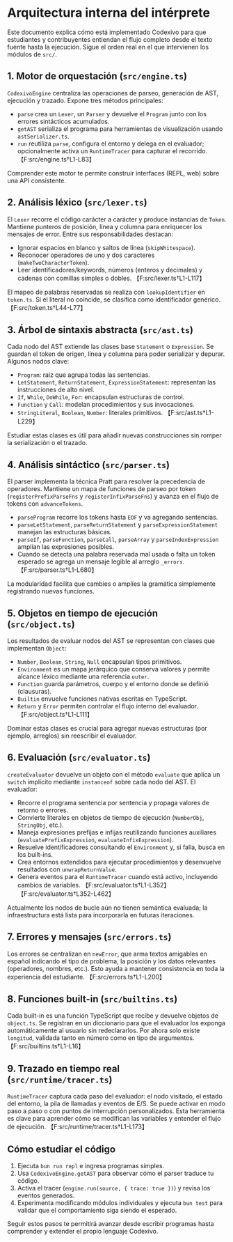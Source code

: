 # Arquitectura interna del intérprete

Este documento explica cómo está implementado Codexivo para que estudiantes y contribuyentes entiendan el flujo completo desde
el texto fuente hasta la ejecución. Sigue el orden real en el que intervienen los módulos de `src/`.

## 1. Motor de orquestación (`src/engine.ts`)

`CodexivoEngine` centraliza las operaciones de parseo, generación de AST, ejecución y trazado. Expone tres métodos principales:

- `parse` crea un `Lexer`, un `Parser` y devuelve el `Program` junto con los errores sintácticos acumulados.
- `getAST` serializa el programa para herramientas de visualización usando `astSerializer.ts`.
- `run` reutiliza `parse`, configura el entorno y delega en el evaluador; opcionalmente activa un `RuntimeTracer` para capturar el
  recorrido. 【F:src/engine.ts†L1-L83】

Comprender este motor te permite construir interfaces (REPL, web) sobre una API consistente.

## 2. Análisis léxico (`src/lexer.ts`)

El `Lexer` recorre el código carácter a carácter y produce instancias de `Token`. Mantiene punteros de posición, línea y columna
para enriquecer los mensajes de error. Entre sus responsabilidades destacan:

- Ignorar espacios en blanco y saltos de línea (`skipWhitespace`).
- Reconocer operadores de uno y dos caracteres (`makeTwoCharacterToken`).
- Leer identificadores/keywords, números (enteros y decimales) y cadenas con comillas simples o dobles. 【F:src/lexer.ts†L1-L117】

El mapeo de palabras reservadas se realiza con `lookupIdentifier` en `token.ts`. Si el literal no coincide, se clasifica como
identificador genérico. 【F:src/token.ts†L44-L77】

## 3. Árbol de sintaxis abstracta (`src/ast.ts`)

Cada nodo del AST extiende las clases base `Statement` o `Expression`. Se guardan el token de origen, línea y columna para poder
serializar y depurar. Algunos nodos clave:

- `Program`: raíz que agrupa todas las sentencias.
- `LetStatement`, `ReturnStatement`, `ExpressionStatement`: representan las instrucciones de alto nivel.
- `If`, `While`, `DoWhile`, `For`: encapsulan estructuras de control.
- `Function` y `Call`: modelan procedimientos y sus invocaciones.
- `StringLiteral`, `Boolean`, `Number`: literales primitivos. 【F:src/ast.ts†L1-L229】

Estudiar estas clases es útil para añadir nuevas construcciones sin romper la serialización o el trazado.

## 4. Análisis sintáctico (`src/parser.ts`)

El parser implementa la técnica Pratt para resolver la precedencia de operadores. Mantiene un mapa de funciones de parseo por
token (`registerPrefixParseFns` y `registerInfixParseFns`) y avanza en el flujo de tokens con `advanceTokens`.

- `parseProgram` recorre los tokens hasta `EOF` y va agregando sentencias.
- `parseLetStatement`, `parseReturnStatement` y `parseExpressionStatement` manejan las estructuras básicas.
- `parseIf`, `parseFunction`, `parseCall`, `parseArray` y `parseIndexExpression` amplían las expresiones posibles.
- Cuando se detecta una palabra reservada mal usada o falta un token esperado se agrega un mensaje legible al arreglo `_errors`.
  【F:src/parser.ts†L1-L680】

La modularidad facilita que cambies o amplíes la gramática simplemente registrando nuevas funciones.

## 5. Objetos en tiempo de ejecución (`src/object.ts`)

Los resultados de evaluar nodos del AST se representan con clases que implementan `Object`:

- `Number`, `Boolean`, `String`, `Null` encapsulan tipos primitivos.
- `Environment` es un mapa jerárquico que conserva valores y permite alcance léxico mediante una referencia `outer`.
- `Function` guarda parámetros, cuerpo y el entorno donde se definió (clausuras).
- `Builtin` envuelve funciones nativas escritas en TypeScript.
- `Return` y `Error` permiten controlar el flujo interno del evaluador. 【F:src/object.ts†L1-L111】

Dominar estas clases es crucial para agregar nuevas estructuras (por ejemplo, arreglos) sin reescribir el evaluador.

## 6. Evaluación (`src/evaluator.ts`)

`createEvaluator` devuelve un objeto con el método `evaluate` que aplica un `switch` implícito mediante `instanceof` sobre cada
nodo del AST. El evaluador:

- Recorre el programa sentencia por sentencia y propaga valores de retorno o errores.
- Convierte literales en objetos de tiempo de ejecución (`NumberObj`, `StringObj`, etc.).
- Maneja expresiones prefijas e infijas reutilizando funciones auxiliares (`evaluatePrefixExpression`, `evaluateInfixExpression`).
- Resuelve identificadores consultando el `Environment` y, si falla, busca en los built-ins.
- Crea entornos extendidos para ejecutar procedimientos y desenvuelve resultados con `unwrapReturnValue`.
- Genera eventos para el `RuntimeTracer` cuando está activo, incluyendo cambios de variables. 【F:src/evaluator.ts†L1-L352】【F:src/evaluator.ts†L352-L462】

Actualmente los nodos de bucle aún no tienen semántica evaluada; la infraestructura está lista para incorporarla en futuras
iteraciones.

## 7. Errores y mensajes (`src/errors.ts`)

Los errores se centralizan en `newError`, que arma textos amigables en español indicando el tipo de problema, la posición y los
datos relevantes (operadores, nombres, etc.). Esto ayuda a mantener consistencia en toda la experiencia del estudiante.
【F:src/errors.ts†L1-L200】

## 8. Funciones built-in (`src/builtins.ts`)

Cada built-in es una función TypeScript que recibe y devuelve objetos de `object.ts`. Se registran en un diccionario para que el
evaluador los exponga automáticamente al usuario sin redeclararlos. Por ahora solo existe `longitud`, validada tanto en número
como en tipo de argumentos. 【F:src/builtins.ts†L1-L16】

## 9. Trazado en tiempo real (`src/runtime/tracer.ts`)

`RuntimeTracer` captura cada paso del evaluador: el nodo visitado, el estado del entorno, la pila de llamadas y eventos de E/S.
Se puede activar en modo paso a paso o con puntos de interrupción personalizados. Esta herramienta es clave para aprender cómo se
modifican las variables y entender el flujo de ejecución. 【F:src/runtime/tracer.ts†L1-L173】

## Cómo estudiar el código

1. Ejecuta `bun run repl` e ingresa programas simples.
2. Usa `CodexivoEngine.getAST` para observar cómo el parser traduce tu código.
3. Activa el tracer (`engine.run(source, { trace: true })`) y revisa los eventos generados.
4. Experimenta modificando módulos individuales y ejecuta `bun test` para validar que el comportamiento siga siendo el esperado.

Seguir estos pasos te permitirá avanzar desde escribir programas hasta comprender y extender el propio lenguaje Codexivo.
